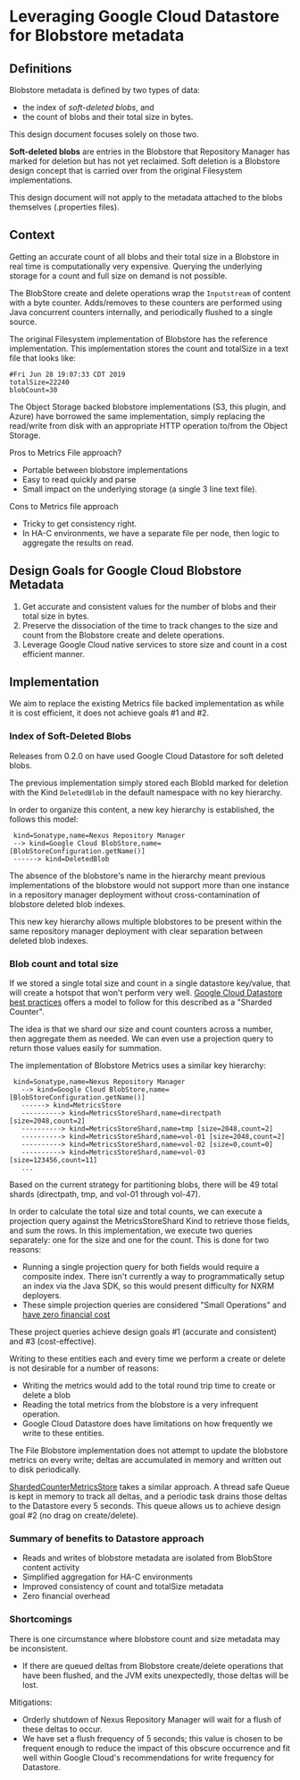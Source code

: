 <!--

    Sonatype Nexus (TM) Open Source Version
    Copyright (c) 2017-present Sonatype, Inc.
    All rights reserved. Includes the third-party code listed at http://links.sonatype.com/products/nexus/oss/attributions.

    This program and the accompanying materials are made available under the terms of the Eclipse Public License Version 1.0,
    which accompanies this distribution and is available at http://www.eclipse.org/legal/epl-v10.html.

    Sonatype Nexus (TM) Professional Version is available from Sonatype, Inc. "Sonatype" and "Sonatype Nexus" are trademarks
    of Sonatype, Inc. Apache Maven is a trademark of the Apache Software Foundation. M2eclipse is a trademark of the
    Eclipse Foundation. All other trademarks are the property of their respective owners.

-->
# Leveraging Google Cloud Datastore for Blobstore metadata

## Definitions

Blobstore metadata is defined by two types of data:

* the index of *soft-deleted blobs*, and
* the count of blobs and their total size in bytes.

This design document focuses solely on those two.

**Soft-deleted blobs** are entries in the Blobstore that Repository Manager has marked for deletion but has not
yet reclaimed. Soft deletion is a Blobstore design concept that is carried over from the original Filesystem
implementations. 
 
This design document will not apply to the metadata attached to the blobs themselves (.properties files).
 
## Context

Getting an accurate count of all blobs and their total size in a Blobstore in real time is computationally 
very expensive. Querying the underlying storage for a count and full size on demand is not possible. 

The BlobStore create and delete operations wrap the `Inputstream` of content with a byte counter. Adds/removes
to these counters are performed using Java concurrent counters internally, and periodically flushed to a single source.

The original Filesystem implementation of Blobstore has the reference implementation. 
This implementation stores the count and totalSize in a text file that looks like:

```
#Fri Jun 28 19:07:33 CDT 2019
totalSize=22240
blobCount=30
```

The Object Storage backed blobstore implementations (S3, this plugin, and Azure) have borrowed the same implementation, 
simply replacing the read/write from disk with an appropriate HTTP operation to/from the Object Storage.

Pros to Metrics File approach?

* Portable between blobstore implementations
* Easy to read quickly and parse
* Small impact on the underlying storage (a single 3 line text file).

Cons to Metrics file approach

* Tricky to get consistency right.
* In HA-C environments, we have a separate file per node, then logic to aggregate the results on read.
 
## Design Goals for Google Cloud Blobstore Metadata

1. Get accurate and consistent values for the number of blobs and their total size in bytes.
2. Preserve the dissociation of the time to track changes to the size and count from the Blobstore create and delete operations.
3. Leverage Google Cloud native services to store size and count in a cost efficient manner.

## Implementation

We aim to replace the existing Metrics file backed implementation as while it is cost efficient, it does not
achieve goals #1 and #2.

### Index of Soft-Deleted Blobs

Releases from 0.2.0 on have used Google Cloud Datastore for soft deleted blobs.

The previous implementation simply stored each BlobId marked for deletion with the Kind `DeletedBlob` in the default 
namespace with no key hierarchy.

In order to organize this content, a new key hierarchy is established, the follows this model:

```
 kind=Sonatype,name=Nexus Repository Manager
 --> kind=Google Cloud BlobStore,name=[BlobStoreConfiguration.getName()]
 ------> kind=DeletedBlob
```

The absence of the blobstore's name in the hierarchy meant previous implementations of the blobstore would not support
more than one instance in a repository manager deployment without cross-contamination of blobstore deleted blob 
indexes.

This new key hierarchy allows multiple blobstores to be present within the same repository manager deployment with
clear separation between deleted blob indexes.

### Blob count and total size

If we stored a single total size and count in a single datastore key/value, that will create a hotspot that won't 
perform very well. [Google Cloud Datastore best practices](https://cloud.google.com/datastore/docs/best-practices) 
offers a model to follow for this described as a "Sharded Counter".

The idea is that we shard our size and count counters across a number, then aggregate them as needed. We can
even use a projection query to return those values easily for summation.

The implementation of Blobstore Metrics uses a similar key hierarchy:

```
 kind=Sonatype,name=Nexus Repository Manager
   --> kind=Google Cloud BlobStore,name=[BlobStoreConfiguration.getName()]
   ------> kind=MetricsStore
   ----------> kind=MetricsStoreShard,name=directpath [size=2048,count=2]
   ----------> kind=MetricsStoreShard,name=tmp [size=2048,count=2]
   ----------> kind=MetricsStoreShard,name=vol-01 [size=2048,count=2]
   ----------> kind=MetricsStoreShard,name=vol-02 [size=0,count=0]
   ----------> kind=MetricsStoreShard,name=vol-03 [size=123456,count=11]
   ...
```

Based on the current strategy for partitioning blobs, there will be 49 total shards (directpath, tmp, and vol-01 through 
vol-47).

In order to calculate the total size and total counts, we can execute a projection query against the MetricsStoreShard
Kind to retrieve those fields, and sum the rows. In this implementation, we execute two queries separately: one for the 
size and one for the count. This is done for two reasons:

* Running a single projection query for both fields would require a composite index. There isn't currently a way
to programmatically setup an index via the Java SDK, so this would present difficulty for NXRM deployers.
* These simple projection queries are considered "Small Operations" and 
[have zero financial cost](https://cloud.google.com/datastore/pricing) 

These project queries achieve design goals #1 (accurate and consistent) and #3 (cost-effective).

Writing to these entities each and every time we perform a create or delete is not desirable for a number of reasons:

* Writing the metrics would add to the total round trip time to create or delete a blob
* Reading the total metrics from the blobstore is a very infrequent operation.
* Google Cloud Datastore does have limitations on how frequently we write to these entities. 

The File Blobstore implementation does not attempt to update the blobstore metrics on every write; deltas are 
accumulated in memory and written out to disk periodically.

[ShardedCounterMetricsStore](../src/main/java/org/sonatype/nexus/blobstore/gcloud/internal/ShardedCounterMetricsStore.java) 
takes a similar approach. A thread safe Queue is kept in memory to track all deltas, and a periodic task drains those 
deltas to the Datastore every 5 seconds.
This queue allows us to achieve design goal #2 (no drag on create/delete).

### Summary of benefits to Datastore approach

* Reads and writes of blobstore metadata are isolated from BlobStore content activity
* Simplified aggregation for HA-C environments
* Improved consistency of count and totalSize metadata
* Zero financial overhead

### Shortcomings

There is one circumstance where blobstore count and size metadata may be inconsistent.

* If there are queued deltas from Blobstore create/delete operations that have been flushed, and the JVM exits
unexpectedly, those deltas will be lost.

Mitigations:

* Orderly shutdown of Nexus Repository Manager will wait for a flush of these deltas to occur.
* We have set a flush frequency of 5 seconds; this value is chosen to be frequent enough to reduce the impact of this
obscure occurrence and fit well within Google Cloud's recommendations for write frequency for Datastore.
